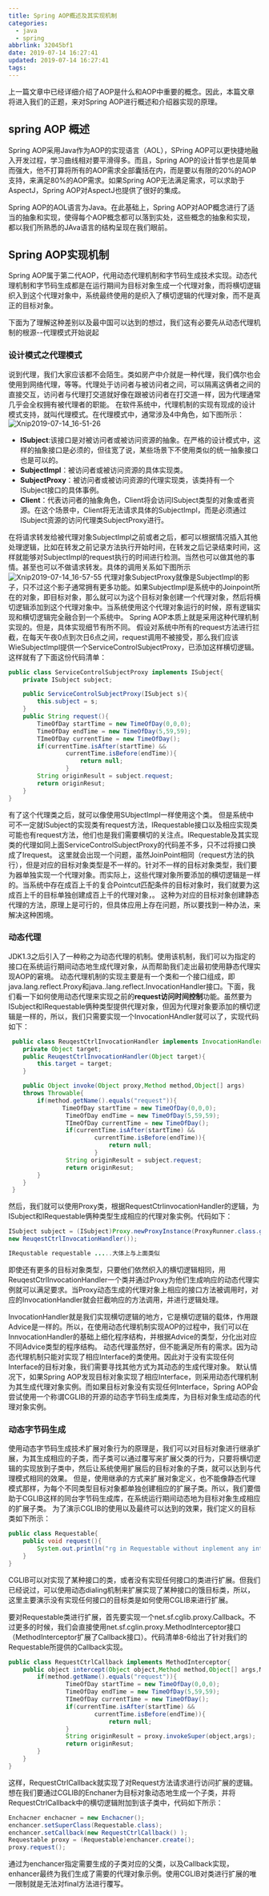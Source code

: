 ```yaml
---
title: Spring AOP概述及其实现机制
categories:
  - java
  - spring
abbrlink: 32045bf1
date: 2019-07-14 16:27:41
updated: 2019-07-14 16:27:41
tags:
---
```

上一篇文章中已经详细介绍了AOP是什么和AOP中重要的概念。因此，本篇文章将进入我们的正题，来对Spring AOP进行概述和介绍器实现的原理。

## spring AOP 概述

Spring AOP采用Java作为AOP的实现语言（AOL），SPring AOP可以更快捷地融入开发过程，学习曲线相对要平滑得多。而且，Spring AOP的设计哲学也是简单而强大，他不打算将所有的AOP需求全部囊括在内，而是要以有限的20%的AOP支持，来满足80%的AOP需求。如果Spring AOP无法满足需求，可以求助于AspectJ，Spring AOP对AspectJ也提供了很好的集成。

Spring AOP的AOL语言为Java。在此基础上，Spring AOP对AOP概念进行了适当的抽象和实现，使得每个AOP概念都可以落到实处，这些概念的抽象和实现，都以我们所熟悉的JAva语言的结构呈现在我们眼前。

## Spring AOP实现机制

Spring AOP属于第二代AOP，代用动态代理机制和字节码生成技术实现。动态代理机制和字节码生成都是在运行期间为目标对象生成一个代理对象，而将横切逻辑织入到这个代理对象中，系统最终使用的是织入了横切逻辑的代理对象，而不是真正的目标对象。

下面为了理解这种差别以及最中国可以达到的想过，我们这有必要先从动态代理机制的根源--代理模式开始说起

### 设计模式之代理模式

说到代理，我们大家应该都不会陌生。类如房产中介就是一种代理，我们偶尔也会使用到网络代理，等等。代理处于访问者与被访问者之间，可以隔离这俩者之间的直接交互，访问者与代理打交道就好像在跟被访问者在打交道一样，因为代理通常几乎会全权拥有被代理者的职能。
在软件系统中，代理机制的实现有现成的设计模式支持，就叫代理模式。在代理模式中，通常涉及4中角色，如下图所示：
![Xnip2019-07-14_16-51-26](https://cdn.jsdelivr.net/gh/fengxiu/img/Xnip2019-07-14_16-51-26.jpg)

* **ISubject**:该接口是对被访问者或被访问资源的抽象。在严格的设计模式中，这样的抽象接口是必须的，但往宽了说，某些场景下不使用类似的统一抽象接口也是可以的。
* **SubjectImpl**：被访问者或被访问资源的具体实现类。
* **SubjectProxy**：被访问者或被访问资源的代理实现类，该类持有一个ISubject接口的具体事例。
* **Client**：代表访问者的抽象角色，Client将会访问ISubject类型的对象或者资源。在这个场景中，Client将无法请求具体的SubjectImpl，而是必须通过ISubject资源的访问代理类SubjectProxy进行。

在将请求转发给被代理对象SubjectImpl之前或者之后，都可以根据情况插入其他处理逻辑，比如在转发之前记录方法执行开始时间，在转发之后记录结束时间，这样就能够对SubjectImpl的request执行的时间进行检测。当然也可以做其他的事情。甚至也可以不做请求转发。具体的调用关系如下图所示
![Xnip2019-07-14_16-57-55](https://cdn.jsdelivr.net/gh/fengxiu/img/Xnip2019-07-14_16-57-55.jpg)
代理对象SubjectProxy就像是SubjectImpl的影子，只不过这个影子通常拥有更多功能。如果SubjectImpl是系统中的Joinpoint所在的对象，即目标对象，那么就可以为这个目标对象创建一个代理对象，然后将横切逻辑添加到这个代理对象中。当系统使用这个代理对象运行的时候，原有逻辑实现和横切逻辑完全融合到一个系统中。
Spring AOP本质上就是采用这种代理机制实现的。但是，具体实现细节有所不同。
假设对系统中所有的request方法进行拦截，在每天午夜0点到次日6点之间，request调用不被接受，那么我们应该WieSubjectImpl提供一个ServiceControlSubjectProxy，已添加这样横切逻辑。这样就有了下面这份代码清单：

``` java
public class ServiceControlSubjectProxy implements ISubject{
    private ISubject subject;

    public ServiceControlSubjectProxy(ISubject s){
        this.subject = s;
    }
    public String request(){
        TimeOfDay startTime = new TimeOfDay(0,0,0);
        TimeOfDay endTime = new TimeOfDay(5,59,59);
        TImeOfDay currentTime = new TimeOfDay();
        if(currentTime.isAfter(startTime) && 
                currentTime.isBefore(endTime)){
                    return null;
                }
        String originResult = subject.request;
        return originResut;
    }
}
```

有了这个代理类之后，就可以像使用SUbjectImpl一样使用这个类。
但是系统中可不一定就ISubject的实现类有request方法，IRequestable接口以及相应实现类可能也有request方法，他们也是我们需要横切的关注点。IRequestable及其实现类的代理如同上面ServiceControlSubjectProxy的代码差不多，只不过将接口换成了Irequest。
这里就会出现一个问题，虽然JoinPoint相同（request方法的执行），但是对应的目标对象类型是不一样的。针对不一样的目标对象类型，我们要为器单独实现一个代理对象。而实际上，这些代理对象所要添加的横切逻辑是一样的。当系统中存在成百上千的复合Pointcut匹配条件的目标对象时，我们就要为这成百上千的目标单独创建成百上千的代理对象，。
这种为对应的目标对象创建静态代理的方法，原理上是可行的，但具体应用上存在问题，所以要找到一种办法，来解决这种困境。

### 动态代理
JDK1.3之后引入了一种称之为动态代理的机制。使用该机制，我们可以为指定的接口在系统运行期间动态地生成代理对象，从而帮助我们走出最初使用静态代理实现AOP的窘境。
动态代理机制的实现主要是有一个类和一个接口组成，即java.lang.reflect.Proxy和java..lang.reflect.InvocationHandler接口。下面，我们看一下如何使用动态代理来实现之前的**request访问时间控制**功能。虽然要为ISubject和IRequestable俩种类型提供代理对象，但因为代理对象要添加的横切逻辑是一样的，所以，我们只需要实现一个InvocationHAndler就可以了，实现代码如下：

``` java
 public class ReuqestCtrlInvocationHandler implements InvocationHandler{
    private Object target;
    public ReuqestCtrlInvocationHandler(Object target){
        this.target = target;
    }

    public Object invoke(Object proxy,Method method,Object[] args)
    throws Throwable{
        if(method.getName().equals("request")){
               TimeOfDay startTime = new TimeOfDay(0,0,0);
                TimeOfDay endTime = new TimeOfDay(5,59,59);
                TImeOfDay currentTime = new TimeOfDay();
                if(currentTime.isAfter(startTime) && 
                        currentTime.isBefore(endTime)){
                            return null;
                        }
                String originResult = subject.request;
                return originResut;  
        }
    }
 }
```

然后，我们就可以使用Proxy类，根据RequestCtrlinvocationHandler的逻辑，为ISubject和IRequestable俩种类型生成相应的代理对象实例。代码如下：

``` java
ISubject subject = (ISubject)Proxy.newProxyInstance(ProxyRunner.class.getClassLoader(),new Class[]{ISubject.class},
new ReuqestCtrlInvocationHandler());

IRequstable requestable .....大体上与上面类似
```

即使还有更多的目标对象类型，只要他们依然织入的横切逻辑相同，用ReuqestCtrlInvocationHandler一个类并通过Proxy为他们生成响应的动态代理实例就可以满足要求。当Proxy动态生成的代理对象上相应的接口方法被调用时，对应的InvocationHandler就会拦截响应的方法调用，并进行逻辑处理。

InvocationHandler就是我们实现横切逻辑的地方，它是横切逻辑的载体，作用跟Advice是一样的。所以，在使用动态代理机制实现AOP的过程中，我们可以在InnvocationHandler的基础上细化程序结构，并根据Advice的类型，分化出对应不同Advice类型的程序结构。
动态代理虽然好，但不能满足所有的需求。因为动态代理机制只能对实现了相应Interface的类使用。因此对于没有实现任何Interface的目标对象，我们需要寻找其他方式为其动态的生成代理对象。
默认情况下，如果Spring AOP发现目标对象实现了相应Interface，则采用动态代理机制为其生成代理对象实例。而如果目标对象没有实现任何Interface，Spring AOP会尝试使用一个称谓CGLIB的开源的动态字节码生成类库，为目标对象生成动态的代理对象实例。

### 动态字节码生成

使用动态字节码生成技术扩展对象行为的原理是，我们可以对目标对象进行继承扩展，为其生成相应的子类，而子类可以通过覆写来扩展父类的行为，只要将横切逻辑的实现放到子类中，然后让系统使用扩展后的目标对象的子类，就可以达到与代理模式相同的效果。
但是，使用继承的方式来扩展对象定义，也不能像静态代理模式那样，为每个不同类型目标对象都单独创建相应的扩展子类。所以，我们要借助于CGLIB这样的同台字节码生成库，在系统运行期间动态地为目标对象生成相应的扩展子类。
为了演示CGLIB的使用以及最终可以达到的效果，我们定义的目标类如下所示：

``` java
public class Requestable{
    public void request(){
        System.out.println("rg in Requestable without inplement any interface")
    }
}
```

CGLIB可以对实现了某种接口的类，或者没有实现任何接口的类进行扩展。但我们已经说过，可以使用动态dialing机制来扩展实现了某种接口的饿目标类，所以，这里主要演示没有实现任何接口的目标类是如何使用CGLIB来进行扩展。

要对Requestable类进行扩展，首先要实现一个net.sf.cglib.proxy.Callback。不过更多的时候，我们会直接使用net.sf.cglin.proxy.MethodInterceptor接口（MethodInterceptor扩展了Callback接口）。代码清单8-6给出了针对我们的Requestable所提供的Callback实现。

``` java
public class RequestCtrlCallback implements MethodInterceptor{
    public object intercept(Object object,Method method,Object[] args,MethodProxy proxy) throws Throwable{
        if(method.getName().equals("request")){
                TimeOfDay startTime = new TimeOfDay(0,0,0);
                TimeOfDay endTime = new TimeOfDay(5,59,59);
                TImeOfDay currentTime = new TimeOfDay();
                if(currentTime.isAfter(startTime) && 
                        currentTime.isBefore(endTime)){
                            return null;
                }
                String originResult = proxy.invokeSuper(object,args);
                return originResut;  
        }
    }
}
```

这样，RequestCtrlCallback就实现了对Request方法请求进行访问扩展的逻辑。想在我们要通过CGLIB的Enchaner为目标对象动态地生成一个子类，并将RequestCtrlCallback中的横切逻辑附加到该子类中，代码如下所示：

``` java
Enchacner enchacner = new Enchacner();
enchancer.setSuperClass(Requestable.class);
enchancer.setCallback(new RequestCtrlCallback() );
Requestable proxy = (Requestable)enchancer.create();
proxy.request();
```

通过为enchancer指定需要生成的子类对应的父类，以及Callback实现，enhancer最终为我们生成了需要的代理对象示例。使用CGLIB对类进行扩展的唯一限制就是无法对final方法进行覆写。
